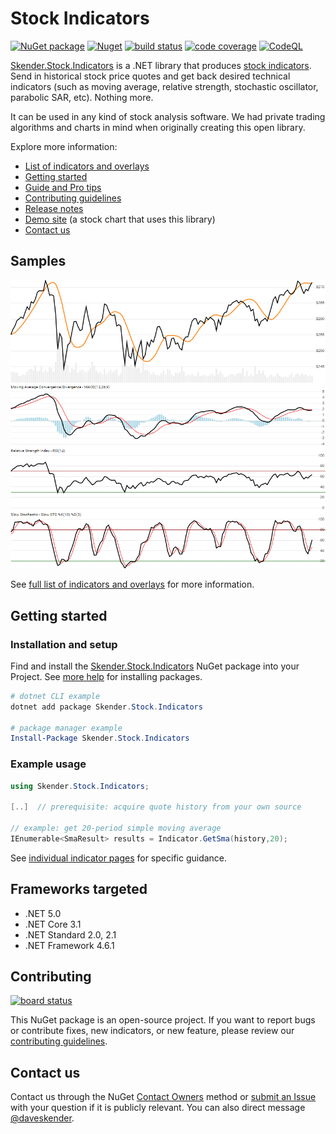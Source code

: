 # Stock Indicators

[![NuGet package](https://img.shields.io/nuget/v/skender.stock.indicators?color=blue&logo=NuGet&label=NuGet%20Package)](https://www.nuget.org/packages/Skender.Stock.Indicators)
[![Nuget](https://img.shields.io/nuget/dt/skender.stock.indicators?logo=NuGet&label=Downloads)](https://www.nuget.org/packages/Skender.Stock.Indicators)
[![build status](https://img.shields.io/azure-devops/build/skender/5123ca47-74f2-4d67-a5d4-c4d90b8d670a/21/master?logo=AzureDevops&label=Build%20Status)](https://dev.azure.com/skender/Stock.Indicators/_build/latest?definitionId=21&branchName=master)
[![code coverage](https://img.shields.io/azure-devops/coverage/skender/stock.indicators/21?logo=AzureDevops&label=Code%20Coverage)](https://dev.azure.com/skender/Stock.Indicators/_build/latest?definitionId=21&branchName=master&view=codecoverage-tab)
[![CodeQL](https://github.com/DaveSkender/Stock.Indicators/workflows/CodeQL/badge.svg)](https://github.com/DaveSkender/Stock.Indicators/security/code-scanning)

[Skender.Stock.Indicators](https://www.nuget.org/packages/Skender.Stock.Indicators) is a .NET library that produces [stock indicators](https://daveskender.github.io/Stock.Indicators/docs/INDICATORS.html).  Send in historical stock price quotes and get back desired technical indicators (such as moving average, relative strength, stochastic oscillator, parabolic SAR, etc).  Nothing more.

It can be used in any kind of stock analysis software.  We had private trading algorithms and charts in mind when originally creating this open library.

Explore more information:

- [List of indicators and overlays](https://daveskender.github.io/Stock.Indicators/docs/INDICATORS.html)
- [Getting started](#getting-started)
- [Guide and Pro tips](https://daveskender.github.io/Stock.Indicators/docs/GUIDE.html)
- [Contributing guidelines](docs/CONTRIBUTING.md#content)
- [Release notes](https://github.com/DaveSkender/Stock.Indicators/releases)
- [Demo site](https://stock-charts.azurewebsites.net) (a stock chart that uses this library)
- [Contact us](#contact-us)

## Samples

![image](docs/examples.png)

See [full list of indicators and overlays](https://daveskender.github.io/Stock.Indicators/docs/INDICATORS.html) for more information.

## Getting started

### Installation and setup

Find and install the [Skender.Stock.Indicators](https://www.nuget.org/packages/Skender.Stock.Indicators) NuGet package into your Project.  See [more help](https://www.google.com/search?q=install+nuget+package) for installing packages.

```powershell
# dotnet CLI example
dotnet add package Skender.Stock.Indicators

# package manager example
Install-Package Skender.Stock.Indicators
```

### Example usage

```csharp
using Skender.Stock.Indicators;

[..]  // prerequisite: acquire quote history from your own source

// example: get 20-period simple moving average
IEnumerable<SmaResult> results = Indicator.GetSma(history,20);
```

See [individual indicator pages](https://daveskender.github.io/Stock.Indicators/docs/INDICATORS.html) for specific guidance.

## Frameworks targeted

- .NET 5.0
- .NET Core 3.1
- .NET Standard 2.0, 2.1
- .NET Framework 4.6.1

## Contributing

[![board status](https://dev.azure.com/skender/5123ca47-74f2-4d67-a5d4-c4d90b8d670a/69f29c08-2257-4429-9cea-1629abcd3064/_apis/work/boardbadge/a1dfc6ae-7836-4b56-a849-9a48698252c2)](https://dev.azure.com/skender/5123ca47-74f2-4d67-a5d4-c4d90b8d670a/_boards/board/t/69f29c08-2257-4429-9cea-1629abcd3064/Microsoft.RequirementCategory/)

This NuGet package is an open-source project.  If you want to report bugs or contribute fixes, new indicators, or new feature, please review our [contributing guidelines](docs/CONTRIBUTING.md#content).

## Contact us

Contact us through the NuGet [Contact Owners](https://www.nuget.org/packages/Skender.Stock.Indicators) method or [submit an Issue](https://github.com/DaveSkender/Stock.Indicators/issues) with your question if it is publicly relevant.  You can also direct message [@daveskender](https://twitter.com/messages/compose?recipient_id=27475431).
